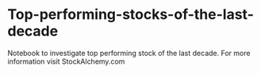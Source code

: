 # Top-performing-stocks-of-the-last-decade
Notebook to investigate top performing stock of the last decade.
For more information visit StockAlchemy.com
